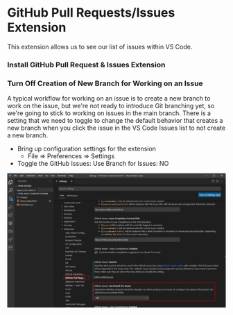 # GitHub Pull Requests/Issues Extension

This extension allows us to see our list of issues within VS Code.

### Install GitHub Pull Request & Issues Extension

### Turn Off Creation of New Branch for Working on an Issue

A typical workflow for working on an issue is to create a new branch to work on the issue, but we're not ready to introduce Git branching yet, so we're going to stick to working on issues in the main branch. There is a setting that we need to toggle to change the default behavior that creates a new branch when you click the issue in the VS Code Issues list to not create a new branch.

* Bring up configuration settings for the extension
  * File =&gt; Preferences =&gt; Settings
* Toggle the GitHub Issues: Use Branch for Issues: NO

![](../../.gitbook/assets/image%20%289%29.png)

